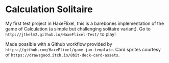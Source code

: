 # Calculation Solitaire

My first test project in HaxeFlixel, this is a barebones implementation of the game of Calculation (a simple but challenging solitaire variant). Go to `http://jtkelm2.github.io/HaxeFlixel-Test/` to play!

Made possible with a Github workflow provided by `https://github.com/HaxeFlixel/game-jam-template`. Card sprites courtesy of `https://drawsgood.itch.io/8bit-deck-card-assets`.
